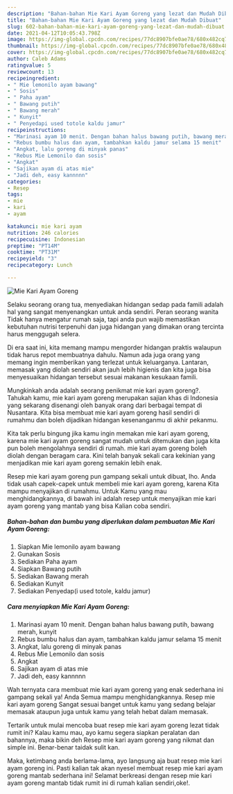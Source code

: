 ```yaml
---
description: "Bahan-bahan Mie Kari Ayam Goreng yang lezat dan Mudah Dibuat"
title: "Bahan-bahan Mie Kari Ayam Goreng yang lezat dan Mudah Dibuat"
slug: 602-bahan-bahan-mie-kari-ayam-goreng-yang-lezat-dan-mudah-dibuat
date: 2021-04-12T10:05:43.798Z
image: https://img-global.cpcdn.com/recipes/77dc8907bfe0ae78/680x482cq70/mie-kari-ayam-goreng-foto-resep-utama.jpg
thumbnail: https://img-global.cpcdn.com/recipes/77dc8907bfe0ae78/680x482cq70/mie-kari-ayam-goreng-foto-resep-utama.jpg
cover: https://img-global.cpcdn.com/recipes/77dc8907bfe0ae78/680x482cq70/mie-kari-ayam-goreng-foto-resep-utama.jpg
author: Caleb Adams
ratingvalue: 5
reviewcount: 13
recipeingredient:
- " Mie lemonilo ayam bawang"
- " Sosis"
- " Paha ayam"
- " Bawang putih"
- " Bawang merah"
- " Kunyit"
- " Penyedapi used totole kaldu jamur"
recipeinstructions:
- "Marinasi ayam 10 menit. Dengan bahan halus bawang putih, bawang merah, kunyit"
- "Rebus bumbu halus dan ayam, tambahkan kaldu jamur selama 15 menit"
- "Angkat, lalu goreng di minyak panas"
- "Rebus Mie Lemonilo dan sosis"
- "Angkat"
- "Sajikan ayam di atas mie"
- "Jadi deh, easy kannnnn"
categories:
- Resep
tags:
- mie
- kari
- ayam

katakunci: mie kari ayam 
nutrition: 246 calories
recipecuisine: Indonesian
preptime: "PT14M"
cooktime: "PT31M"
recipeyield: "3"
recipecategory: Lunch

---
```



![Mie Kari Ayam Goreng](https://img-global.cpcdn.com/recipes/77dc8907bfe0ae78/680x482cq70/mie-kari-ayam-goreng-foto-resep-utama.jpg)

Selaku seorang orang tua, menyediakan hidangan sedap pada famili adalah hal yang sangat menyenangkan untuk anda sendiri. Peran seorang  wanita Tidak hanya mengatur rumah saja, tapi anda pun wajib memastikan kebutuhan nutrisi terpenuhi dan juga hidangan yang dimakan orang tercinta harus menggugah selera.

Di era  saat ini, kita memang mampu mengorder hidangan praktis walaupun tidak harus repot membuatnya dahulu. Namun ada juga orang yang memang ingin memberikan yang terlezat untuk keluarganya. Lantaran, memasak yang diolah sendiri akan jauh lebih higienis dan kita juga bisa menyesuaikan hidangan tersebut sesuai makanan kesukaan famili. 



Mungkinkah anda adalah seorang penikmat mie kari ayam goreng?. Tahukah kamu, mie kari ayam goreng merupakan sajian khas di Indonesia yang sekarang disenangi oleh banyak orang dari berbagai tempat di Nusantara. Kita bisa membuat mie kari ayam goreng hasil sendiri di rumahmu dan boleh dijadikan hidangan kesenanganmu di akhir pekanmu.

Kita tak perlu bingung jika kamu ingin memakan mie kari ayam goreng, karena mie kari ayam goreng sangat mudah untuk ditemukan dan juga kita pun boleh mengolahnya sendiri di rumah. mie kari ayam goreng boleh diolah dengan beragam cara. Kini telah banyak sekali cara kekinian yang menjadikan mie kari ayam goreng semakin lebih enak.

Resep mie kari ayam goreng pun gampang sekali untuk dibuat, lho. Anda tidak usah capek-capek untuk membeli mie kari ayam goreng, karena Kita mampu menyajikan di rumahmu. Untuk Kamu yang mau menghidangkannya, di bawah ini adalah resep untuk menyajikan mie kari ayam goreng yang mantab yang bisa Kalian coba sendiri.

<!--inarticleads1-->

##### Bahan-bahan dan bumbu yang diperlukan dalam pembuatan Mie Kari Ayam Goreng:

1. Siapkan  Mie lemonilo ayam bawang
1. Gunakan  Sosis
1. Sediakan  Paha ayam
1. Siapkan  Bawang putih
1. Sediakan  Bawang merah
1. Sediakan  Kunyit
1. Sediakan  Penyedap(i used totole, kaldu jamur)




<!--inarticleads2-->

##### Cara menyiapkan Mie Kari Ayam Goreng:

1. Marinasi ayam 10 menit. Dengan bahan halus bawang putih, bawang merah, kunyit
1. Rebus bumbu halus dan ayam, tambahkan kaldu jamur selama 15 menit
1. Angkat, lalu goreng di minyak panas
1. Rebus Mie Lemonilo dan sosis
1. Angkat
1. Sajikan ayam di atas mie
1. Jadi deh, easy kannnnn




Wah ternyata cara membuat mie kari ayam goreng yang enak sederhana ini gampang sekali ya! Anda Semua mampu menghidangkannya. Resep mie kari ayam goreng Sangat sesuai banget untuk kamu yang sedang belajar memasak ataupun juga untuk kamu yang telah hebat dalam memasak.

Tertarik untuk mulai mencoba buat resep mie kari ayam goreng lezat tidak rumit ini? Kalau kamu mau, ayo kamu segera siapkan peralatan dan bahannya, maka bikin deh Resep mie kari ayam goreng yang nikmat dan simple ini. Benar-benar taidak sulit kan. 

Maka, ketimbang anda berlama-lama, ayo langsung aja buat resep mie kari ayam goreng ini. Pasti kalian tak akan nyesel membuat resep mie kari ayam goreng mantab sederhana ini! Selamat berkreasi dengan resep mie kari ayam goreng mantab tidak rumit ini di rumah kalian sendiri,oke!.

